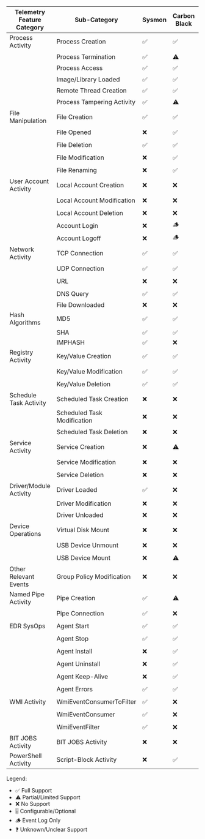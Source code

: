 | Telemetry Feature Category | Sub-Category | Sysmon | Carbon Black | Cortex XDR | CrowdStrike | Cybereason | ESET Inspect | Elastic | FortiEDR | Harfanglab | LimaCharlie | MDE | Qualys | SentinelOne | Symantec SES | Trellix | Trend Micro | Uptycs | WatchGuard | Heimdal | Defender P1 | Defender P2 | SEP |
|--------------------------|--------------|---------|---------------|-------------|-------------|------------|--------------|----------|-----------|-------------|-------------|------|---------|-------------|--------------|---------|-------------|---------|------------|----------|--------------|--------------|-----|
| Process Activity | Process Creation | ✅ | ✅ | ✅ | ✅ | ✅ | ✅ | ✅ | ✅ | ✅ | ✅ | ✅ | ✅ | ✅ | ✅ | ✅ | ✅ | ✅ | ✅ | ✅ | ✅ | ✅ | ✅ |
| | Process Termination | ✅ | ⚠️ | ✅ | ✅ | ✅ | ✅ | ✅ | 🎚️ | ❌ | ✅ | ✅ | ✅ | ❌ | ✅ | ❌ | 🎚️ | ❌ | ❌ | ⚠️ | ✅ | ✅ | ⚠️ |
| | Process Access | ✅ | ✅ | ✅ | ✅ | ✅ | ⚠️ | ✅ | ❌ | ✅ | ✅ | ✅ | ✅ | ✅ | ✅ | ✅ | ✅ | ❌ | ❌ | ✅ | ✅ | ✅ | ⚠️ |
| | Image/Library Loaded | ✅ | ✅ | ✅ | ✅ | ✅ | ✅ | ✅ | 🎚️ | ✅ | ✅ | ✅ | ✅ | ✅ | ✅ | ✅ | ✅ | ✅ | ✅ | ✅ | ✅ | ✅ | ✅ |
| | Remote Thread Creation | ✅ | ✅ | ✅ | ✅ | ✅ | ✅ | ✅ | ❌ | ✅ | ✅ | ✅ | ✅ | ✅ | ❌ | ✅ | ✅ | ✅ | ✅ | ⚠️ | ✅ | ✅ | ❌ |
| | Process Tampering Activity | ✅ | ⚠️ | ⚠️ | ✅ | ❓ | ❌ | ✅ | ❌ | ✅ | ✅ | ✅ | ❌ | ⚠️ | ✅ | ✅ | ✅ | ✅ | ❌ | ⚠️ | ✅ | ✅ | ❌ |
| File Manipulation | File Creation | ✅ | ✅ | ✅ | ✅ | ✅ | ⚠️ | ✅ | ✅ | ✅ | ✅ | ✅ | ✅ | ✅ | ✅ | ✅ | ✅ | ✅ | ⚠️ | ✅ | ✅ | ✅ | ✅ |
| | File Opened | ❌ | ✅ | ❌ | ⚠️ | ❌ | ❌ | ✅ | 🎚️ | ✅ | ⚠️ | ❌ | ✅ | ❌ | ✅ | ✅ | 🎚️ | ✅ | ⚠️ | ❌ | ❌ | ✅ | ⚠️ |
| | File Deletion | ✅ | ✅ | ✅ | ✅ | ✅ | ✅ | ✅ | 🎚️ | ❌ | ✅ | ✅ | ✅ | ✅ | ✅ | ✅ | 🎚️ | ✅ | ❌ | ✅ | ✅ | ✅ | ⚠️ |
| | File Modification | ❌ | ✅ | ✅ | ✅ | ❌ | ✅ | ✅ | 🎚️ | ✅ | ✅ | ✅ | ❌ | ✅ | ✅ | ✅ | ✅ | ✅ | ❌ | ⚠️ | ✅ | ✅ | ⚠️ |
| | File Renaming | ❌ | ✅ | ✅ | ✅ | ✅ | ✅ | ✅ | 🎚️ | ✅ | ⚠️ | ✅ | ✅ | ✅ | ✅ | ✅ | ✅ | ✅ | ⚠️ | ⚠️ | ✅ | ✅ | ⚠️ |
| User Account Activity | Local Account Creation | ❌ | ❌ | 🪵 | ✅ | ❌ | ✅ | 🪵 | 🪵 | 🪵 | 🪵 | ✅ | 🪵 | ✅ | ❌ | ✅ | 🪵 | 🪵 | ❌ | 🪵 | ✅ | ✅ | ❌ |
| | Local Account Modification | ❌ | ❌ | 🪵 | ⚠️ | ❌ | ✅ | 🪵 | 🪵 | 🪵 | 🪵 | ✅ | 🪵 | 🪵 | ❌ | ✅ | 🪵 | 🪵 | ❌ | 🪵 | ✅ | ✅ | ❌ |
| | Local Account Deletion | ❌ | ❌ | 🪵 | ✅ | ❌ | ✅ | 🪵 | 🪵 | 🪵 | 🪵 | ✅ | 🪵 | 🪵 | ❌ | ✅ | 🎚️ | 🪵 | ❌ | 🪵 | ✅ | ✅ | ❌ |
| | Account Login | ❌ | 🪵 | ✅ | ✅ | ✅ | ✅ | ✅ | 🪵 | ✅ | ⚠️ | ✅ | 🪵 | ✅ | ✅ | ✅ | 🪵 | ✅ | ✅ | ✅ | ✅ | ✅ | ⚠️ |
| | Account Logoff | ❌ | 🪵 | ✅ | ✅ | ✅ | ✅ | ✅ | 🪵 | ✅ | 🪵 | ❌ | 🪵 | ✅ | ✅ | ✅ | 🪵 | ✅ | ✅ | ✅ | ❌ | ✅ | ⚠️ |
| Network Activity | TCP Connection | ✅ | ✅ | ✅ | ✅ | ✅ | ✅ | ✅ | ✅ | ✅ | ✅ | ✅ | ✅ | ✅ | 🎚️ | ✅ | ✅ | ✅ | ✅ | ✅ | ✅ | ✅ | 🎚️ |
| | UDP Connection | ✅ | ✅ | ✅ | ✅ | ✅ | ❌ | ✅ | ✅ | 🪵 | ✅ | ✅ | ✅ | ❌ | 🎚️ | ✅ | ✅ | ✅ | ✅ | ✅ | ✅ | ✅ | 🎚️ |
| | URL | ❌ | ❌ | ❌ | ✅ | ❌ | ✅ | ⚠️ | ❌ | ✅ | ❌ | ✅ | ✅ | 🎚️ | ⚠️ | ✅ | ❌ | ✅ | ⚠️ | ⚠️ | ✅ | ✅ | ❌ |
| | DNS Query | ✅ | ✅ | ✅ | ✅ | ✅ | ✅ | ✅ | 🎚️ | ✅ | ✅ | ✅ | ✅ | ✅ | ❌ | ✅ | ✅ | ✅ | ✅ | ✅ | ✅ | ✅ | ❌ |
| | File Downloaded | ❌ | ❌ | ❌ | ✅ | ⚠️ | ⚠️ | ❌ | ❌ | ❌ | ⚠️ | ✅ | ❌ | ❌ | ❌ | ❌ | ✅ | ⚠️ | ✅ | ⚠️ | ✅ | ✅ | ❌ |
| Hash Algorithms | MD5 | ✅ | ✅ | ✅ | ✅ | ✅ | ✅ | ✅ | ✅ | ✅ | ✅ | ✅ | ✅ | ✅ | ✅ | ✅ | ✅ | ✅ | ✅ | ✅ | ✅ | ✅ | ✅ |
| | SHA | ✅ | ✅ | ✅ | ✅ | ✅ | ✅ | ✅ | ✅ | ✅ | ✅ | ✅ | ✅ | ✅ | ✅ | ✅ | ✅ | ✅ | ❌ | ✅ | ✅ | ✅ | ✅ |
| | IMPHASH | ✅ | ❌ | ❌ | ❌ | ❌ | ❌ | ⚠️ | ❌ | ✅ | ❌ | ❌ | ❌ | ❌ | ❌ | ❌ | ❌ | ❌ | ❌ | ❌ | ❌ | ❌ | ❌ |
| Registry Activity | Key/Value Creation | ✅ | ✅ | ✅ | ⚠️ | ⚠️ | ✅ | ✅ | 🎚️ | ✅ | ✅ | ✅ | ✅ | ✅ | ✅ | ✅ | ✅ | ✅ | ✅ | ✅ | ✅ | ✅ | ⚠️ |
| | Key/Value Modification | ✅ | ✅ | ✅ | ⚠️ | ⚠️ | ✅ | ✅ | 🎚️ | ✅ | ✅ | ✅ | ❌ | ✅ | ✅ | ✅ | ✅ | ✅ | ✅ | ✅ | ✅ | ✅ | ⚠️ |
| | Key/Value Deletion | ✅ | ✅ | ✅ | ❌ | ⚠️ | ✅ | ✅ | 🎚️ | ✅ | ✅ | ✅ | ✅ | ✅ | ✅ | ✅ | ✅ | ✅ | ✅ | ✅ | ✅ | ✅ | ⚠️ |
| Schedule Task Activity | Scheduled Task Creation | ❌ | ❌ | 🪵 | ✅ | ✅ | ✅ | 🪵 | 🪵 | 🪵 | 🪵 | ✅ | 🪵 | ✅ | ❌ | ❌ | 🪵 | 🪵 | ❌ | 🪵 | ✅ | ✅ | ❌ |
| | Scheduled Task Modification | ❌ | ❌ | 🪵 | ✅ | ✅ | ❌ | 🪵 | 🪵 | 🪵 | 🪵 | ✅ | 🪵 | ✅ | ❌ | ✅ | 🪵 | 🪵 | ❌ | 🪵 | ✅ | ✅ | ❌ |
| | Scheduled Task Deletion | ❌ | ❌ | 🪵 | ✅ | ❌ | ❌ | 🪵 | 🪵 | 🪵 | 🪵 | ✅ | 🪵 | ✅ | ❌ | ❌ | 🪵 | 🪵 | ❌ | 🪵 | ✅ | ✅ | ❌ |
| Service Activity | Service Creation | ❌ | ⚠️ | 🪵 | ✅ | ✅ | ✅ | 🪵 | 🪵 | 🪵 | ✅ | 🪵 | ✅ | ✅ | ❌ | ❌ | 🪵 | ✅ | ⚠️ | ⚠️ | 🪵 | ✅ | ❌ |
| | Service Modification | ❌ | ❌ | 🪵 | ⚠️ | ❌ | ❌ | 🪵 | 🪵 | 🪵 | ✅ | ❌ | ✅ | 🎚️ | ❌ | ✅ | 🪵 | ✅ | ⚠️ | ⚠️ | ❌ | ✅ | ❌ |
| | Service Deletion | ❌ | ❌ | ❌ | ❌ | ❌ | ❌ | 🪵 | 🪵 | ❌ | ❓ | ❌ | ❌ | ❌ | ❌ | ❌ | 🪵 | ✅ | ❌ | ❌ | ❌ | ✅ | ❌ |
| Driver/Module Activity | Driver Loaded | ✅ | ❌ | ✅ | ✅ | ✅ | ✅ | ✅ | 🎚️ | ✅ | ✅ | ✅ | ✅ | ✅ | ❌ | ❌ | 🎚️ | 🪵 | ❌ | ✅ | ✅ | ✅ | ❌ |
| | Driver Modification | ❌ | ❌ | ❌ | ✅ | ❌ | ❌ | ❌ | ❌ | ❌ | ✅ | ❌ | ✅ | ❌ | ❌ | ❌ | ❌ | ✅ | ❌ | ❌ | ❌ | ✅ | ❌ |
| | Driver Unloaded | ❌ | ❌ | ❌ | ❌ | ❌ | ❌ | ❌ | ❌ | ❌ | ❌ | ❌ | ❌ | ⚠️ | ❌ | ❌ | ❌ | 🪵 | ❌ | ❌ | ❌ | ✅ | ❌ |
| Device Operations | Virtual Disk Mount | ❌ | ❌ | ⚠️ | ✅ | ❌ | ❌ | ❌ | ❌ | ❌ | ✅ | ❌ | ❌ | ❌ | ❌ | ❌ | ❌ | ✅ | ✅ | ❌ | ❌ | ✅ | ❌ |
| | USB Device Unmount | ❌ | ❌ | ⚠️ | ✅ | ✅ | ❌ | ❌ | ❌ | ❌ | ⚠️ | ✅ | ❌ | 🎚️ | 🎚️ | ❌ | ❌ | ✅ | ✅ | ⚠️ | ✅ | ✅ | 🎚️ |
| | USB Device Mount | ❌ | ⚠️ | ⚠️ | ✅ | ✅ | ❌ | ❌ | ❌ | ❌ | ⚠️ | ✅ | ❌ | 🎚️ | 🎚️ | ❌ | ❌ | ✅ | ✅ | ⚠️ | ✅ | ✅ | 🎚️ |
| Other Relevant Events | Group Policy Modification | ❌ | ❌ | ❌ | ❌ | ❌ | ❌ | ❌ | ❌ | ❌ | ❌ | ✅ | ❌ | ✅ | ❌ | ❌ | ❌ | 🪵 | ❌ | ❌ | ✅ | ✅ | ❌ |
| Named Pipe Activity | Pipe Creation | ✅ | ⚠️ | ❌ | ✅ | ❌ | ✅ | ❌ | ❌ | ✅ | ✅ | ✅ | ❌ | 🎚️ | ❌ | ❌ | 🎚️ | ✅ | ❌ | ⚠️ | ✅ | ✅ | ❌ |
| | Pipe Connection | ✅ | ❌ | ❌ | ✅ | ❌ | ❌ | ❌ | ❌ | ✅ | ✅ | ✅ | ❌ | 🎚️ | ❌ | ✅ | 🎚️ | ❌ | ❌ | ❌ | ✅ | ✅ | ❌ |
| EDR SysOps | Agent Start | ✅ | ✅ | ⚠️ | ✅ | ✅ | ❌ | ✅ | ✅ | ✅ | ✅ | 🪵 | ✅ | ✅ | 🎚️ | ❓ | ❌ | ✅ | ❌ | ✅ | 🪵 | ✅ | 🎚️ |
| | Agent Stop | ✅ | ✅ | ✅ | ✅ | ✅ | ❌ | ✅ | ❌ | ✅ | ✅ | 🪵 | ✅ | ✅ | 🎚️ | ❓ | ❌ | ✅ | ❌ | ✅ | 🪵 | ✅ | 🎚️ |
| | Agent Install | ❌ | ✅ | ✅ | ❌ | ✅ | ✅ | ❌ | ✅ | ✅ | ✅ | 🪵 | ✅ | ✅ | 🎚️ | ✅ | ❌ | ❌ | ✅ | ✅ | 🪵 | ✅ | 🎚️ |
| | Agent Uninstall | ❌ | ✅ | ✅ | ✅ | ✅ | ✅ | ✅ | ✅ | ❌ | ❌ | ❌ | ❌ | ✅ | 🎚️ | ✅ | ❌ | ❌ | ✅ | ✅ | ❌ | ✅ | 🎚️ |
| | Agent Keep-Alive | ❌ | ✅ | ✅ | ✅ | ✅ | ✅ | ✅ | ❌ | ✅ | ✅ | 🪵 | ✅ | ✅ | 🎚️ | ❓ | ❌ | ❌ | ❌ | ✅ | 🪵 | ✅ | 🎚️ |
| | Agent Errors | ✅ | ✅ | ✅ | ✅ | ❌ | ✅ | ✅ | ✅ | ✅ | ✅ | ✅ | ✅ | ✅ | 🎚️ | ❓ | ❌ | ✅ | ❌ | ✅ | ✅ | ✅ | 🎚️ |
| WMI Activity | WmiEventConsumerToFilter | ✅ | ❌ | 🎚️ | ✅ | ✅ | ✅ | ✅ | 🪵 | ✅ | ❌ | ✅ | 🪵 | ✅ | ⚠️ | ✅ | 🪵 | ✅ | ✅ | ⚠️ | ✅ | ✅ | ⚠️ |
| | WmiEventConsumer | ✅ | ❌ | 🎚️ | ✅ | ✅ | ✅ | ✅ | 🪵 | ✅ | ❌ | ✅ | 🪵 | ✅ | ⚠️ | ✅ | 🪵 | ✅ | ✅ | ⚠️ | ✅ | ✅ | ⚠️ |
| | WmiEventFilter | ✅ | ❌ | 🎚️ | ✅ | ✅ | ✅ | ✅ | 🪵 | ✅ | ❌ | ✅ | 🪵 | ✅ | ⚠️ | ✅ | 🪵 | ✅ | ✅ | ⚠️ | ✅ | ✅ | ⚠️ |
| BIT JOBS Activity | BIT JOBS Activity | ❌ | ❌ | 🎚️ | ✅ | ❌ | ❌ | ❌ | 🪵 | ❌ | ❌ | ❌ | ✅ | ❌ | ❌ | ✅ | 🪵 | ❌ | ❌ | ❌ | ❌ | ✅ | ❌ |
| PowerShell Activity | Script-Block Activity | ❌ | ✅ | 🪵 | ✅ | ❌ | ✅ | 🪵 | 🪵 | ✅ | 🪵 | ✅ | ✅ | ✅ | ✅ | ✅ | ✅ | ✅ | ❌ | ✅ | ✅ | ✅ | ⚠️ |

Legend:
- ✅ Full Support
- ⚠️ Partial/Limited Support
- ❌ No Support
- 🎚️ Configurable/Optional
- 🪵 Event Log Only
- ❓ Unknown/Unclear Support
